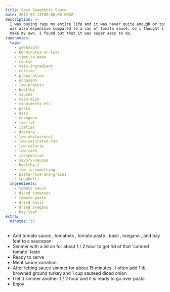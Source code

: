 ```yaml
---
title: Easy Spaghetti Sauce
date: 2012-07-13T00:00:00.000Z
description: >-
  I was buying ragu my entire life and it was never quite enough or too much. it
  was also expensive compared to a can of tomato sauce. so i thought i'd try to
  make my own. i found out that it was super easy to do.
taxonomies:
  tags:
    - weeknight
    - 60-minutes-or-less
    - time-to-make
    - course
    - main-ingredient
    - cuisine
    - preparation
    - occasion
    - low-protein
    - healthy
    - sauces
    - main-dish
    - condiments-etc
    - pasta
    - easy
    - european
    - low-fat
    - italian
    - dietary
    - low-cholesterol
    - low-saturated-fat
    - low-calorie
    - low-carb
    - inexpensive
    - savory-sauces
    - healthy-2
    - low-in-something
    - pasta-rice-and-grains
    - spaghetti
  ingredients:
    - tomato sauce
    - diced tomatoes
    - tomato paste
    - dried basil
    - dried oregano
    - bay leaf
extra:
  minutes: 35
---
```

 - Add tomato sauce , tomatoes , tomato paste , basil , oregano , and bay leaf to a saucepan
 - Simmer with a lid on for about 1 / 2 hour to get rid of that 'canned tomato' taste
 - Ready to serve
 - Meat sauce variation:
 - After letting sauce simmer for about 15 minutes , i often add 1 lb browned ground turkey and 1 cup sauteed diced onion
 - I let it simmer another 1 / 2 hour and it is ready to go over pasta
 - Enjoy
